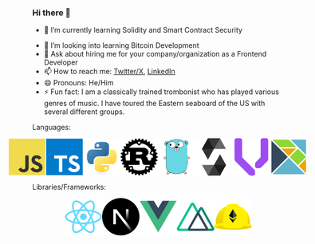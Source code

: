 ### Hi there 👋

<!-- 🔭 I’m currently working on -->
- 🌱 I’m currently learning Solidity and Smart Contract Security
<!-- - 👯 I’m looking to collaborate on ... -->
- 🤔 I’m looking into learning Bitcoin Development
- 💬 Ask about hiring me for your company/organization as a Frontend Developer
- 📫 How to reach me: [Twitter/X](https://www.twitter.com/0xdcampdev), [LinkedIn](https://www.linkedin.com/in/douglas-campbell-dev)
- 😄 Pronouns: He/Him
- ⚡ Fun fact: I am a classically trained trombonist who has played various genres of music.  I have toured the Eastern seaboard of the US with several different groups.

Languages:
<div style="display:flex; flex-direction: row; justify-content: center;">
<img style="width: 75px; height: 75px;" src="https://raw.githubusercontent.com/devicons/devicon/master/icons/javascript/javascript-original.svg">
<img style="width: 75px; height: 75px;" src="https://raw.githubusercontent.com/devicons/devicon/master/icons/typescript/typescript-original.svg">
<img style="width: 75px; height: 75px;" src="https://raw.githubusercontent.com/devicons/devicon/master/icons/python/python-original.svg">
<img style="width: 75px; height: 75px;" src="https://raw.githubusercontent.com/devicons/devicon/master/icons/rust/rust-original.svg">
<img style="width: 75px; height: 75px;" src="https://raw.githubusercontent.com/devicons/devicon/master/icons/go/go-original.svg">
<img style="width: 75px; height: 75px;" src="https://raw.githubusercontent.com/devicons/devicon/refs/heads/master/icons/solidity/solidity-original.svg">
<img style="width: 75px; height: 75px;" src="https://raw.githubusercontent.com/devicons/devicon/refs/heads/master/icons/vyper/vyper-original.svg">
<img style="width: 75px; height: 75px;" src="https://raw.githubusercontent.com/devicons/devicon/refs/heads/master/icons/elm/elm-original.svg">
</div>

Libraries/Frameworks:
<div style="display:flex; flex-direction: row; justify-content: center;">
<img style="width: 75px; height: 75px;" src="https://raw.githubusercontent.com/devicons/devicon/master/icons/react/react-original.svg">
<img style="width: 75px; height: 75px;" src="https://raw.githubusercontent.com/devicons/devicon/refs/heads/master/icons/nextjs/nextjs-original.svg">
<img style="width: 75px; height: 75px;" src="https://raw.githubusercontent.com/devicons/devicon/master/icons/vuejs/vuejs-original.svg">
<img style="width: 75px; height: 75px;" src="https://raw.githubusercontent.com/devicons/devicon/refs/heads/master/icons/nuxtjs/nuxtjs-original.svg">
<img style="width: 75px; height: 75px;" src="https://raw.githubusercontent.com/devicons/devicon/refs/heads/master/icons/hardhat/hardhat-original.svg">
</div>
